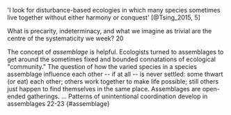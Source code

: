 
'I look for disturbance-based ecologies in which many species sometimes live together without either harmony or conquest' [@Tsing_2015, 5] 

What is precarity, indeterminacy, and what we imagine as trivial are the centre of the systematicity we week? 20

The concept of _assemblage_ is helpful. Ecologists turned to assemblages to get around the sometimes fixed and bounded connatations of ecological "community." The question of how the varied species in a species assemblage influence each other -- if at all -- is never settled: some thwart (or eat) each other; others work together to make life possible; still others just happen to find themselves in the same place. Assemblages are open-ended gatherings. ... Patterns of unintentional coordination develop in assemblages 22-23 {#assemblage} 
